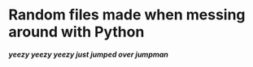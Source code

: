 Random files made when messing around with Python
=================================================
_**yeezy yeezy yeezy just jumped over jumpman**_